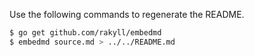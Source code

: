 Use the following commands to regenerate the README.

```bash
$ go get github.com/rakyll/embedmd
$ embedmd source.md > ../../README.md
```
